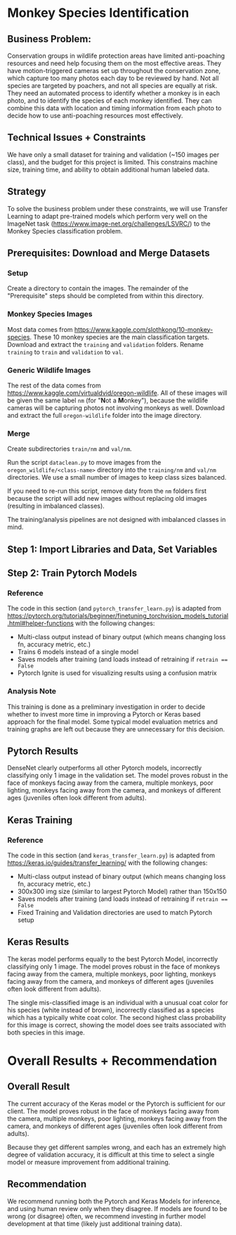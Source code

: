 # Monkey Species Identification

## Business Problem: 
Conservation groups in wildlife protection areas have limited anti-poaching resources and need help focusing them on the most effective areas. They have motion-triggered cameras set up throughout the conservation zone, which capture too many photos each day to be reviewed by hand. Not all species are targeted by poachers, and not all species are equally at risk. They need an automated process to identify whether a monkey is in each photo, and to identify the species of each monkey identified. They can combine this data with location and timing information from each photo to decide how to use anti-poaching resources most effectively.


## Technical Issues + Constraints
We have only a small dataset for training and validation (~150 images per class), and the budget for this project is limited. This constrains machine size, training time, and ability to obtain additional human labeled data. 

## Strategy
To solve the business problem under these constraints, we will use Transfer Learning to adapt pre-trained models which perform very well on the ImageNet task (https://www.image-net.org/challenges/LSVRC/) to the Monkey Species classification problem.


## Prerequisites: Download and Merge Datasets


### Setup
Create a directory to contain the images. The remainder of the "Prerequisite" steps should be completed from within this directory.

### Monkey Species Images
Most data comes from https://www.kaggle.com/slothkong/10-monkey-species. These 10 monkey species are the main classification targets. Download and extract the `training` and `validation` folders. Rename `training` to `train` and `validation` to `val`.

### Generic Wildlife Images
The rest of the data comes from https://www.kaggle.com/virtualdvid/oregon-wildlife. All of these images will be given the same label `nm` (for "**N**ot a **M**onkey"), because the wildlife cameras will be capturing photos not involving monkeys as well. Download and extract the full `oregon-wildlife` folder into the image directory.

### Merge

Create subdirectories `train/nm` and `val/nm`.

Run the script `dataclean.py` to move images from the `oregon_wildlife/<class-name>` directory into the `training/nm` and `val/nm` directories. We use a small number of images to keep class sizes balanced.

If you need to re-run this script, remove daty from the `nm` folders first because the script will add new images without replacing old images (resulting in imbalanced classes). 

The training/analysis pipelines are not designed with imbalanced classes in mind.


## Step 1: Import Libraries and Data, Set Variables

## Step 2: Train Pytorch Models


### Reference
The code in this section (and `pytorch_transfer_learn.py`) is adapted from https://pytorch.org/tutorials/beginner/finetuning_torchvision_models_tutorial.html#helper-functions with the following changes:
* Multi-class output instead of binary output (which means changing loss fn, accuracy metric, etc.)
* Trains 6 models instead of a single model
* Saves models after training (and loads instead of retraining if `retrain == False`
* Pytorch Ignite is used for visualizing results using a confusion matrix


### Analysis Note
This training is done as a preliminary investigation in order to decide whether to invest more time in improving a Pytorch or Keras based approach for the final model. Some typical model evaluation metrics and training graphs are left out because they are unnecessary for this decision.


## Pytorch Results
DenseNet clearly outperforms all other Pytorch models, incorrectly classifying only 1 image in the validation set. The model proves robust in the face of monkeys facing away from the camera, multiple monkeys, poor lighting, monkeys facing away from the camera, and monkeys of different ages (juveniles often look different from adults).


## Keras Training
### Reference
The code in this section (and `keras_transfer_learn.py`) is adapted from https://keras.io/guides/transfer_learning/ with the following changes:
* Multi-class output instead of binary output (which means changing loss fn, accuracy metric, etc.)
* 300x300 img size (similar to largest Pytorch Model) rather than 150x150
* Saves models after training (and loads instead of retraining if `retrain == False`
* Fixed Training and Validation directories are used to match Pytorch setup


## Keras Results
The keras model performs equally to the best Pytorch Model, incorrectly classifying only 1 image.  The model proves robust in the face of monkeys facing away from the camera, multiple monkeys, poor lighting, monkeys facing away from the camera, and monkeys of different ages (juveniles often look different from adults).

The single mis-classified image is an individual with a unusual coat color for his species (white instead of brown), incorrectly classified as a species which has a typically white coat color. The second highest class probability for this image is correct, showing the model does see traits associated with both species in this image.



# Overall Results + Recommendation

## Overall Result
The current accuracy of the Keras model or the Pytorch is sufficient for our client. The model proves robust in the face of monkeys facing away from the camera, multiple monkeys, poor lighting, monkeys facing away from the camera, and monkeys of different ages (juveniles often look different from adults).

Because they get different samples wrong, and each has an extremely high degree of validation accuracy, it is difficult at this time to select a single model or measure improvement from additional training.


## Recommendation
We recommend running both the Pytorch and Keras Models for inference, and using human review only when they disagree. If models are found to be wrong (or disagree) often, we recommend investing in further model development at that time (likely just additional training data).
